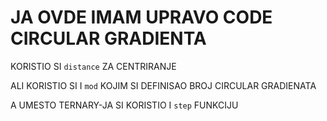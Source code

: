 # JA OVDE IMAM UPRAVO CODE CIRCULAR GRADIENTA

KORISTIO SI `distance` ZA CENTRIRANJE

ALI KORISTIO SI I `mod` KOJIM SI DEFINISAO BROJ CIRCULAR GRADIENATA

A UMESTO TERNARY-JA SI KORISTIO I `step` FUNKCIJU
